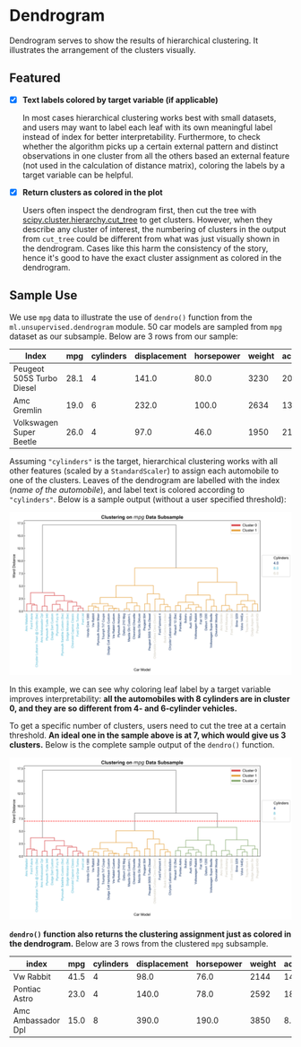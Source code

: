 # Dendrogram

Dendrogram serves to show the results of hierarchical clustering. It illustrates the arrangement of the clusters visually.

## Featured

- [x] **Text labels colored by target variable (if applicable)**

  In most cases hierarchical clustering works best with small datasets, and users may want to label each leaf with its own meaningful label instead of index for better interpretability. Furthermore, to check whether the algorithm picks up a certain external pattern and distinct observations in one cluster from all the others based an external feature (not used in the calculation of distance matrix), coloring the labels by a target variable can be helpful. 

  

- [x] **Return clusters as colored in the plot**

  Users often inspect the dendrogram first, then cut the tree with [scipy.cluster.hierarchy.cut_tree](https://docs.scipy.org/doc/scipy/reference/generated/scipy.cluster.hierarchy.cut_tree.html) to get clusters. However, when they describe any cluster of interest, the numbering of clusters in the output from `cut_tree`  could be different from what was just visually shown in the dendrogram. Cases like this harm the consistency of the story, hence it's good to have the exact cluster assignment as colored in the dendrogram.

## Sample Use

We use `mpg` data to illustrate the use of `dendro()` function from the `ml.unsupervised.dendrogram` module. 50 car models are sampled from `mpg` dataset as our subsample. Below are 3 rows from our sample:

| Index                     | mpg  | cylinders | displacement | horsepower | weight | acceleration | model_year |
| ------------------------- | ---- | --------- | ------------ | ---------- | ------ | ------------ | ---------- |
| Peugeot 505S Turbo Diesel | 28.1 | 4         | 141.0        | 80.0       | 3230   | 20.4         | 81         |
| Amc Gremlin               | 19.0 | 6         | 232.0        | 100.0      | 2634   | 13.0         | 71         |
| Volkswagen Super Beetle   | 26.0 | 4         | 97.0         | 46.0       | 1950   | 21.0         | 73         |

Assuming `"cylinders"` is the target, hierarchical clustering works with all other features (scaled by a `StandardScaler`) to assign each automobile to one of the clusters. Leaves of the dendrogram are labelled with the index (*name of the automobile*), and label text is colored according to `"cylinders"`. Below is a sample output (without a user specified threshold):

<p align="center">
    <img src="../code/machine-learning/unsupervised/samples/dendro_sample_nocut.png">
</p>

In this example, we can see why coloring leaf label by a target variable improves interpretability: **all the automobiles with 8 cylinders are in cluster 0, and they are so different from 4- and 6-cylinder vehicles.**

To get a specific number of clusters, users need to cut the tree at a certain threshold. **An ideal one in the sample above is at 7, which would give us 3 clusters.** Below is the complete sample output of the `dendro()` function.

<p align="center">
    <img src="../code/machine-learning/unsupervised/samples/dendro_sample.png">
</p>

**`dendro()` function also returns the clustering assignment just as colored in the dendrogram.** Below are 3 rows from the clustered `mpg` subsample.

| index              | mpg  | cylinders | displacement | horsepower | weight | acceleration | model_year | Cluster |
| ------------------ | ---- | --------- | ------------ | ---------- | ------ | ------------ | ---------- | ------- |
| Vw Rabbit          | 41.5 | 4         | 98.0         | 76.0       | 2144   | 14.7         | 80         | 1       |
| Pontiac Astro      | 23.0 | 4         | 140.0        | 78.0       | 2592   | 18.5         | 75         | 2       |
| Amc Ambassador Dpl | 15.0 | 8         | 390.0        | 190.0      | 3850   | 8.5          | 70         | 0       |

